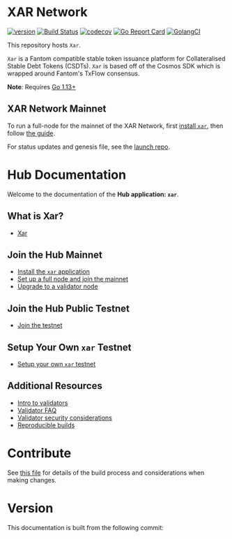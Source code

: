 # XAR Network

[![version](https://img.shields.io/github/tag/xar-network/xar-network.svg)](https://github.com/xar-network/xar-network/releases/latest)
[![Build Status](https://img.shields.io/travis/xar-network/xar-network.svg?style=flat-square&logo=travis)](https://travis-ci.org/xar-network/xar-network)
[![codecov](https://codecov.io/gh/xar-network/xar-network/branch/hub_2_invariants/graph/badge.svg)](https://codecov.io/gh/xar-network/xar-network)
[![Go Report Card](https://goreportcard.com/badge/github.com/xar-network/xar-network)](https://goreportcard.com/report/github.com/xar-network/xar-network)
[![GolangCI](https://golangci.com/badges/github.com/xar-network/xar-network.svg)](https://golangci.com/r/github.com/xar-network/xar-network)

This repository hosts `Xar`.

`Xar` is a Fantom compatible stable token issuance platform for Collateralised Stable Debt Tokens (CSDTs).  `Xar` is based off of the Cosmos SDK which is wrapped around Fantom's TxFlow consensus.

**Note**: Requires [Go 1.13+](https://golang.org/dl/)

## XAR Network Mainnet

To run a full-node for the mainnet of the XAR Network, first [install `xar`](./docs/installation.md), then follow [the guide](./docs/join-mainnet.md).

For status updates and genesis file, see the [launch repo](https://github.com/xar-network/launch).

# Hub Documentation

Welcome to the documentation of the **Hub application: `xar`**.

## What is Xar?

- [Xar](./docs//what-is-xar.md)

## Join the Hub Mainnet

- [Install the `xar` application](./docs//installation.md)
- [Set up a full node and join the mainnet](./docs//join-mainnet.md)
- [Upgrade to a validator node](./docs//validators/validator-setup.md)

## Join the Hub Public Testnet

- [Join the testnet](./docs//join-testnet.md)

## Setup Your Own `xar` Testnet

- [Setup your own `xar` testnet](./docs//deploy-testnet.md)

## Additional Resources

- [Intro to validators](./docs//validators/overview.md)
- [Validator FAQ](./docs//validators/validator-faq.md)
- [Validator security considerations](./docs//validators/security.md)
- [Reproducible builds](./docs//reproducible-builds.md)

# Contribute

See [this file](https://github.com/xar-network/xar-network/blob/master/docs/DOCS_README.md) for details of the build process and
considerations when making changes.

# Version

 This documentation is built from the following commit:
